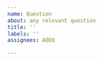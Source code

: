 ```yaml
---
name: Question
about: any relevant question
title: ''
labels: ''
assignees: AODQ

---
```




